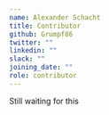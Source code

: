 ```yaml
---
name: Alexander Schacht
title: Contributor
github: Grumpf86
twitter: ""
linkedin: ""
slack: ""
joining_date: ""
role: contributor
---
```


Still waiting for this
